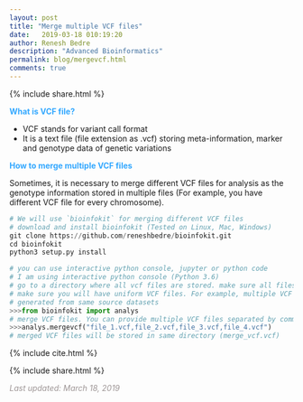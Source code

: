 ```yaml
---
layout: post
title: "Merge multiple VCF files"
date:   2019-03-18 010:19:20
author: Renesh Bedre
description: "Advanced Bioinformatics"
permalink: blog/mergevcf.html
comments: true
---
```

<p>
{% include  share.html %}
</p>

**<span style="color:#33a8ff">What is VCF file?</span>**
- VCF stands for variant call format
- It is a text file (file extension as .vcf) storing meta-information, marker and genotype data of genetic variations

**<span style="color:#33a8ff">How to merge multiple VCF files </span>** 

Sometimes, it is necessary to merge different VCF files for analysis as the genotype information stored in multiple 
files (For example, you have different VCF file for every chromosome).


```python
# We will use `bioinfokit` for merging different VCF files
# download and install bioinfokit (Tested on Linux, Mac, Windows) 
git clone https://github.com/reneshbedre/bioinfokit.git
cd bioinfokit
python3 setup.py install
```

```python
# you can use interactive python console, jupyter or python code
# I am using interactive python console (Python 3.6)
# go to a directory where all vcf files are stored. make sure all files are uncompressed.
# make sure you will have uniform VCF files. For example, multiple VCF files 
# generated from same source datasets
>>>from bioinfokit import analys
# merge VCF files. You can provide multiple VCF files separated by comma.
>>>analys.mergevcf("file_1.vcf,file_2.vcf,file_3.vcf,file_4.vcf")
# merged VCF files will be stored in same directory (merge_vcf.vcf)
```


<p>
{% include  cite.html %}
</p>

<p>
{% include  share.html %}
</p>

<span style="color:#9e9696"><i> Last updated: March 18, 2019</i> </span>
